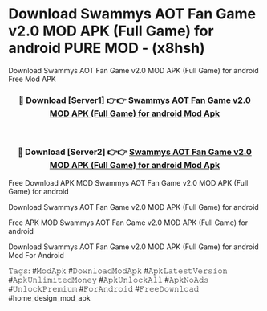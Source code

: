 # Download Swammys AOT Fan Game v2.0 MOD APK (Full Game) for android PURE MOD - (x8hsh)
Download Swammys AOT Fan Game v2.0 MOD APK (Full Game) for android Free Mod APK

<div align="center">
<h3>🔴 Download [Server1] 👉👉 <a href="https://apk-comot.site?title=Swammys_AOT_Fan_Game_v2.0_MOD_APK_(Full_Game)_for_android">Swammys AOT Fan Game v2.0 MOD APK (Full Game) for android Mod Apk</a></h3><br>

<h3>🔴 Download [Server2] 👉👉 <a href="https://apk-comot.site?title=Swammys_AOT_Fan_Game_v2.0_MOD_APK_(Full_Game)_for_android">Swammys AOT Fan Game v2.0 MOD APK (Full Game) for android Mod Apk</a></h3>
</div>


Free Download APK MOD Swammys AOT Fan Game v2.0 MOD APK (Full Game) for android

Download Swammys AOT Fan Game v2.0 MOD APK (Full Game) for android 

Free APK MOD Swammys AOT Fan Game v2.0 MOD APK (Full Game) for android 

Download Swammys AOT Fan Game v2.0 MOD APK (Full Game) for android Mod For Android

𝚃𝚊𝚐𝚜: #𝙼𝚘𝚍𝙰𝚙𝚔 #𝙳𝚘𝚠𝚗𝚕𝚘𝚊𝚍𝙼𝚘𝚍𝙰𝚙𝚔 #𝙰𝚙𝚔𝙻𝚊𝚝𝚎𝚜𝚝𝚅𝚎𝚛𝚜𝚒𝚘𝚗 #𝙰𝚙𝚔𝚄𝚗𝚕𝚒𝚖𝚒𝚝𝚎𝚍𝙼𝚘𝚗𝚎𝚢 #𝙰𝚙𝚔𝚄𝚗𝚕𝚘𝚌𝚔𝙰𝚕𝚕 #𝙰𝚙𝚔𝙽𝚘𝙰𝚍𝚜 #𝚄𝚗𝚕𝚘𝚌𝚔𝙿𝚛𝚎𝚖𝚒𝚞𝚖 #𝙵𝚘𝚛𝙰𝚗𝚍𝚛𝚘𝚒𝚍 #𝙵𝚛𝚎𝚎𝙳𝚘𝚠𝚗𝚕𝚘𝚊𝚍 #home_design_mod_apk